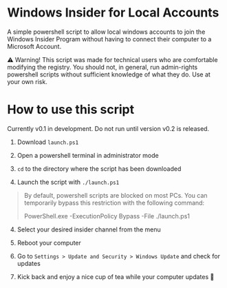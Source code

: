 # Windows Insider for Local Accounts
A simple powershell script to allow local windows accounts to
join the Windows Insider Program without having to connect
their computer to a Microsoft Account.

⚠ Warning! This script was made for technical users
who are comfortable modifying the registry. You should not, in general, run
admin-rights powershell scripts without sufficient knowledge of what they do.
Use at your own risk.

# How to use this script

Currently v0.1 in development. Do not run until version v0.2 is released.

1. Download `launch.ps1`

2. Open a powershell terminal in administrator mode

3. `cd` to the directory where the script has been downloaded

4. Launch the script with `./launch.ps1`
>By default, powershell scripts are blocked on most PCs. You can temporarily
>bypass this restriction with the following command:
>
>PowerShell.exe -ExecutionPolicy Bypass -File ./launch.ps1

4. Select your desired insider channel from the menu

5. Reboot your computer

6. Go to `Settings > Update and Security > Windows Update` and check for updates

7. Kick back and enjoy a nice cup of tea while your computer updates 🍵
